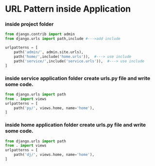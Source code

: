 # URL Pattern inside Application 

### inside project folder

```python
from django.contrib import admin
from django.urls import path,include #--->add include

urlpatterns = [
    path('admin/', admin.site.urls),
    path('home/',include('home.urls')),  #---> use include
    path('service/',include('service.urls')),  #---> use include
]
```

### inside service application folder create urls.py file and write some code.
```python
from django.urls import path
from . import views
urlpatterns = [
    path('py/', views.home, name='home'),
]
```

### inside home application folder create urls.py file and write some code.
```python
from django.urls import path
from . import views
urlpatterns = [
    path('dj/', views.home, name='home'),
]
```
